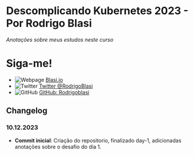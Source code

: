# Descomplicando Kubernetes 2023 - Por Rodrigo Blasi

*Anotações sobre meus estudos neste curso*

# Siga-me!
- ![Webpage](https://icons8.com.br/icon/HjsWEnSwJ5dk/internet) [Blasi.io](https://www.blasi.io)
- ![Twitter](https://icons8.com.br/icon/sLOfZj3m802G/twitter) [Twitter @RodrigoBlasi](https://twitter.com/RodrigoBlasi)
- ![GitHub](https://icons8.com.br/icon/XASA7fMaH2Oc/github) [GitHub: Rodrigoblasi](https://github.com/Rodrigoblasi)

## Changelog

### 10.12.2023
- **Commit inicial**: Criação do repositorio, finalizado day-1, adicionadas anotações sobre o desafio do dia 1.

